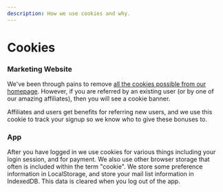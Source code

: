 ```yaml
---
description: How we use cookies and why.
---
```


# Cookies

### **Marketing Website**

We've been through pains to remove [all the cookies possible from our homepage](https://blog.leavemealone.app/no-more-cookies/). However, if you are referred by an existing user \(or by one of our amazing affiliates\), then you will see a cookie banner. 

Affiliates and users get benefits for referring new users, and we use this cookie to track your signup so we know who to give these bonuses to.

### **App**

After you have logged in we use cookies for various things including your login session, and for payment. We also use other browser storage that often is included within the term "cookie". We store some preference information in LocalStorage, and store your mail list information in IndexedDB. This data is cleared when you log out of the app.

